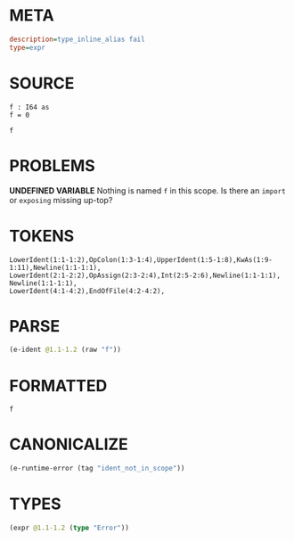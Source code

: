# META
~~~ini
description=type_inline_alias fail
type=expr
~~~
# SOURCE
~~~roc
f : I64 as
f = 0

f
~~~
# PROBLEMS
**UNDEFINED VARIABLE**
Nothing is named `f` in this scope.
Is there an `import` or `exposing` missing up-top?

# TOKENS
~~~zig
LowerIdent(1:1-1:2),OpColon(1:3-1:4),UpperIdent(1:5-1:8),KwAs(1:9-1:11),Newline(1:1-1:1),
LowerIdent(2:1-2:2),OpAssign(2:3-2:4),Int(2:5-2:6),Newline(1:1-1:1),
Newline(1:1-1:1),
LowerIdent(4:1-4:2),EndOfFile(4:2-4:2),
~~~
# PARSE
~~~clojure
(e-ident @1.1-1.2 (raw "f"))
~~~
# FORMATTED
~~~roc
f
~~~
# CANONICALIZE
~~~clojure
(e-runtime-error (tag "ident_not_in_scope"))
~~~
# TYPES
~~~clojure
(expr @1.1-1.2 (type "Error"))
~~~
